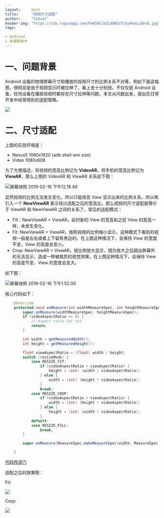 ```yaml
---
layout:     post
title:      "视频尺寸适配"
author:     "CoXier"
header-img: "https://cdn.ruguoapp.com/FmKSNlibZLA9N3zTL6zHkmLcQecD.jpg"
tags:

- Android
- 多媒体技术
---
```


# 一、问题背景

Android 设备的物理屏幕尺寸和播放的视频尺寸的比例关系不对等，例如下面这幅图，很明显是由于视频显示时被拉伸了，看上去十分别扭。不仅仅是 Android 设备，任何设备在播放视频时都存在尺寸拉伸等问题，本文从问题出发，提出在日常开发中经常用到的适配策略。

![](https://cdn.ruguoapp.com/Fhyxt4aOtqdbJ9gIhSCwGZZYtEW6.png?imageMogr2/auto-orient/format/jpeg/thumbnail/400x2000%3E/quality/70/interlace/1)

# 二、尺寸适配

上图的实验环境是：

* Nexus5 1080x1920 (adb shell wm size)
* Video    1080x608

为了方便描述，将视频的宽高比例记为 **VideoAR**，将手机的宽高比例记为 **ViewAR**，那么上图的 VideoAR 和 ViewAR 关系如下图：

![屏幕快照 2019-02-16 下午12.18.49](https://cdn.ruguoapp.com/FgxkLFO-gUPYXO9qCBLM9HR7Wsk8.png?imageMogr2/auto-orient/format/jpeg/thumbnail/400x2000%3E/quality/70/interlace/1)

显然视频的比例无法发生变化，所以只能改变 View 显示出来的比例关系，所以再引入一个 **NewViewAR** 表示经过适配之后的宽高比。那么视频的尺寸适配就等价于 ViewAR 和 NewViewAR 之间的关系了。常见的适配模式：

* Fill：NewViewAR = ViewAR，此时新的 View 的宽高和之前 View 的宽高一样，未发生变化。
* Fit:     NewViewAR > ViewAR，按照视频的比例缩小显示，这种模式下看到的视频一般是左右或者上下留有黑边的。在上图这种情况下，会保持 View 的宽度不变，View 的高度会变小。
* Crop: NewViewAR > ViewAR，按比例放大显示，因为放大之后超出屏幕外的无法显示，造成一种被裁剪的视觉效果。在上图这种情况下，会保持 View 的高度不变，View 的宽度会变大。

如下图：

![屏幕快照 2019-02-16 下午1.52.00](https://cdn.ruguoapp.com/FsmTcJJcAcjVM64g2OMt6O6dQtif.png)

核心代码如下：

```java
    @Override
    protected void onMeasure(int widthMeasureSpec, int heightMeasureSpec) {
        super.onMeasure(widthMeasureSpec, heightMeasureSpec);
        if (videoAspectRatio <= 0) {
            // Aspect ratio not set.
            return;
        }

        int width = getMeasuredWidth();
        int height = getMeasuredHeight();

        float viewAspectRatio = (float) width / height;
        switch (resizeMode) {
            case RESIZE_FIT:
                if (videoAspectRatio > viewAspectRatio) {
                    height = (int) (width / videoAspectRatio);
                } else {
                    width = (int) (height * videoAspectRatio);
                }
                break;
            case RESIZE_CROP:
                if (videoAspectRatio > viewAspectRatio) {
                    width = (int) (height * videoAspectRatio);
                } else {
                    height = (int) (width / videoAspectRatio);
                }
            default:
            case RESIZE_FILL:
                break;
        }

        super.onMeasure(MeasureSpec.makeMeasureSpec(width, MeasureSpec.EXACTLY), MeasureSpec.makeMeasureSpec(height, MeasureSpec.EXACTLY));

    }
```

[代码传送门](https://gist.github.com/CoXier/e33a36e4eaff315a19d190d6a740db9d)

适配之后的效果图：

Fit:

![](https://cdn.ruguoapp.com/FrRnLXf0_jtN8x1F0_mpJwjsHpMZ.png?imageMogr2/auto-orient/format/jpeg/thumbnail/400x2000%3E/quality/70/interlace/1)

Crop:

![](https://cdn.ruguoapp.com/FjFFfrni2TA-cKtIseuXUhBw0dfJ.png?imageMogr2/auto-orient/format/jpeg/thumbnail/400x2000%3E/quality/70/interlace/1)